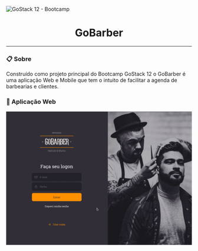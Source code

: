![GoStack 12 - Bootcamp](https://camo.githubusercontent.com/0a35fb0a0add717a1556200218530580cca84bfd7a0e8c3f5c28fc72e02cd3fb/68747470733a2f2f73746f726167652e676f6f676c65617069732e636f6d2f676f6c64656e2d77696e642f626f6f7463616d702d676f737461636b2f6865616465722d6465736166696f732d6e65772e706e67)
<h1 align="center"> GoBarber </h1>


-----


### :clipboard: Sobre
Construído como projeto principal do Bootcamp GoStack 12 o GoBarber é uma aplicação Web e Mobile que tem o intuito de facilitar a agenda de barbearias e clientes.

### :checkered_flag: Aplicação Web
<p align="center">
  <img alt="Go Barber" src="https://github.com/henriqueritter/Rocketseat-GoBarber/blob/master/go-barber.gif" />
</p>

